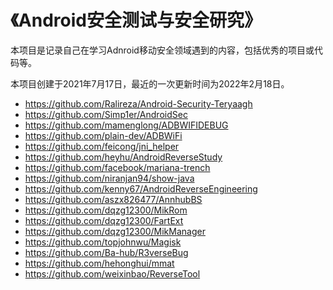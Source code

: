 # 《Android安全测试与安全研究》

本项目是记录自己在学习Adnroid移动安全领域遇到的内容，包括优秀的项目或代码等。

本项目创建于2021年7月17日，最近的一次更新时间为2022年2月18日。

- https://github.com/Ralireza/Android-Security-Teryaagh
- https://github.com/Simp1er/AndroidSec
- https://github.com/mamenglong/ADBWIFIDEBUG
- https://github.com/plain-dev/ADBWiFi
- https://github.com/feicong/jni_helper
- https://github.com/heyhu/AndroidReverseStudy
- https://github.com/facebook/mariana-trench
- https://github.com/niranjan94/show-java
- https://github.com/kenny67/AndroidReverseEngineering
- https://github.com/aszx826477/AnnhubBS
- https://github.com/dqzg12300/MikRom
- https://github.com/dqzg12300/FartExt
- https://github.com/dqzg12300/MikManager
- https://github.com/topjohnwu/Magisk
- https://github.com/Ba-hub/R3verseBug
- https://github.com/hehonghui/mmat
- https://github.com/weixinbao/ReverseTool
